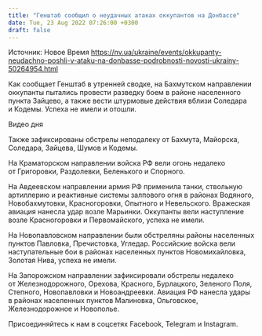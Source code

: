 ```yaml
---
title: "Генштаб сообщил о неудачных атаках оккупантов на Донбассе"
date: Tue, 23 Aug 2022 07:26:00 +0300
draft: false
---
```

Источник: Новое Время https://nv.ua/ukraine/events/okkupanty-neudachno-poshli-v-ataku-na-donbasse-podrobnosti-novosti-ukrainy-50264954.html


Как сообщает Генштаб в утренней сводке, на Бахмутском направлении оккупанты пытались провести разведку боем в районе населенного пункта Зайцево, а также вести штурмовые действия вблизи Соледара и Кодемы. Успеха не имели и отошли.

 Видео дня   

Также зафиксированы обстрелы неподалеку от Бахмута, Майорска, Соледара, Зайцева, Шумов и Кодемы.

На Краматорском направлении войска РФ вели огонь недалеко от Григоровки, Раздолевки, Беленького и Спорного.

На Авдеевском направлении армия РФ применила танки, ствольную артиллерию и реактивные системы залпового огня в районах Водяного, Новобахмутовки, Красногоровки, Опытного и Невельского. Вражеская авиация нанесла удар возле Марьинки. Оккупанты вели наступление возле Красногоровки и Первомайского, успеха не имели.

На Новопавловском направлении были обстреляны районы населенных пунктов Павловка, Пречистовка, Угледар. Российские войска вели наступательные бои в районах населенных пунктов Новомихайловка, Золотая Нива, успеха не имели.

На Запорожском направлении зафиксировали обстрелы недалеко от Железнодорожного, Орехова, Красного, Бурлацкого, Зеленого Поля, Степного, Новопавловки и Новоандреевки. Авиация РФ нанесла удары в районах населенных пунктов Малиновка, Ольговское, Железнодорожное и Новополье.

Присоединяйтесь к нам в соцсетях Facebook, Telegram и Instagram.
